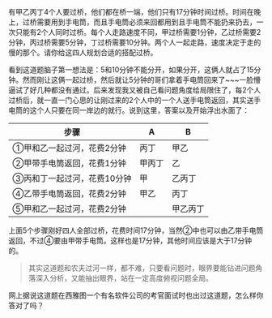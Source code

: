 有甲乙丙丁4个人要过桥，他们都在桥一端，他们只有17分钟时间过桥。时间在晚上，过桥需要用到手电筒，而且手电筒必须来回都用到且手电筒不能扔来扔去，一次只能有2个人同时过桥。每个人走路速度不同，甲过桥需要1分钟，乙过桥需要2分钟，丙过桥需要5分钟，丁过桥需要10分钟。两个人一起走路，速度决定于走的慢的那个。请你给这四人规划合适的搭配过桥。

<!-- more -->



看到这道题脑子第一想法是：5和10分钟不能分开，如果分开，这俩人就占了15分钟。然而刚让这俩一起过桥，然后就让5分钟的哥们拿着手电筒回来了~~~一脸懵逼试了好几种都没有通过。后来发现我又被自己看问题角度给局限住了，每2个人过桥后，就一直一门心思的让刚过来的2个人中的一个人送手电筒返回，其实送手电筒的这个人只要在同一岸边的就行。说到这里，答案以及开始浮出水面了：



| 步骤              | A    | B    |
| --------------- | ---- | ---- |
| ①甲和乙一起过河，花费2分钟  | 丙丁   | 甲乙   |
| ②甲带手电筒返回，花费1分钟  | 甲丙丁  | 乙    |
| ③丙和丁一起过河，花费10分钟 | 甲    | 乙丙丁  |
| ④乙带手电筒返回，花费2分钟  | 甲乙   | 丙丁   |
| ⑤甲和乙一起过河，花费2分钟  |      | 甲乙丙丁 |



上面5个步骤刚好四人全部过桥，花费时间17分钟，当然②中也可以由乙带手电筒返回，不过④要由甲带手电筒。这样也是17分钟，其他时间应该是大于17分钟的。

> 其实这道题和农夫过河一样，都不难，只要看问题时，眼界要能钻进问题角落深入分析，又能抽出眼界，站在一定高度俯视问题全局。



网上据说这道题在西雅图一个有名软件公司的考官面试时也出过这道题，怎么样你答对了吗？